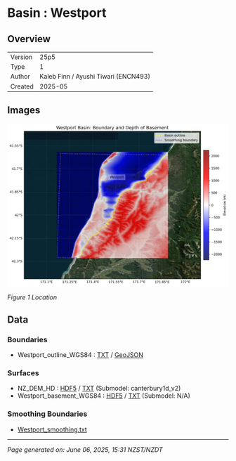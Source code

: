 # Basin : Westport

## Overview
|         |                     |
|---------|---------------------|
| Version | 25p5           |
| Type    | 1        |
| Author  | Kaleb Finn / Ayushi Tiwari (ENCN493)            |
| Created | 2025-05           |


## Images
![](../images/regional/Westport_basin_map.png)

*Figure 1 Location*


## Data
### Boundaries
- Westport_outline_WGS84 : [TXT](../../velocity_modelling/data/regional/Westport/Westport_outline_WGS84.txt) / [GeoJSON](../../velocity_modelling/data/regional/Westport/Westport_outline_WGS84.geojson)

### Surfaces
- NZ_DEM_HD : [HDF5](../../velocity_modelling/data/global/surface/NZ_DEM_HD.h5) / [TXT](../../velocity_modelling/data/global/surface/NZ_DEM_HD.in) (Submodel: canterbury1d_v2)
- Westport_basement_WGS84 : [HDF5](../../velocity_modelling/data/regional/Westport/Westport_basement_WGS84.h5) / [TXT](../../velocity_modelling/data/regional/Westport/Westport_basement_WGS84.in) (Submodel: N/A)

### Smoothing Boundaries
- [Westport_smoothing.txt](../../velocity_modelling/data/regional/Westport/Westport_smoothing.txt)

---
*Page generated on: June 06, 2025, 15:31 NZST/NZDT*
